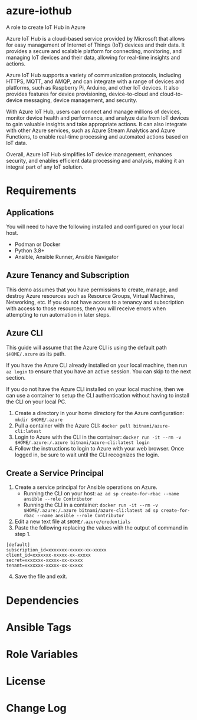 # azure-iothub
A role to create IoT Hub in Azure

Azure IoT Hub is a cloud-based service provided by Microsoft that allows for easy management of Internet of Things (IoT) devices and their data. It provides a secure and scalable platform for connecting, monitoring, and managing IoT devices and their data, allowing for real-time insights and actions.

Azure IoT Hub supports a variety of communication protocols, including HTTPS, MQTT, and AMQP, and can integrate with a range of devices and platforms, such as Raspberry Pi, Arduino, and other IoT devices. It also provides features for device provisioning, device-to-cloud and cloud-to-device messaging, device management, and security.

With Azure IoT Hub, users can connect and manage millions of devices, monitor device health and performance, and analyze data from IoT devices to gain valuable insights and take appropriate actions. It can also integrate with other Azure services, such as Azure Stream Analytics and Azure Functions, to enable real-time processing and automated actions based on IoT data.

Overall, Azure IoT Hub simplifies IoT device management, enhances security, and enables efficient data processing and analysis, making it an integral part of any IoT solution.

# Requirements

## Applications

You will need to have the following installed and configured on your local host.

- Podman or Docker
- Python 3.8+
- Ansible, Ansible Runner, Ansible Navigator

## Azure Tenancy and Subscription

This demo assumes that you have permissions to create, manage, and destroy Azure resources such as Resource Groups, Virtual Machines, Networking, etc.  If you do not have access to a tenancy and subscription with access to those resources, then you will receive errors when attempting to run automation in later steps.

## Azure CLI

This guide will assume that the Azure CLI is using the default path `$HOME/.azure` as its path.

If you have the Azure CLI already installed on your local machine, then run `az login` to ensure that you have an active session.  You can skip to the next section.

If you do not have the Azure CLI installed on your local machine, then we can use a container to setup the CLI authentication without having to install the CLI on your local PC.

1. Create a directory in your home directory for the Azure configuration: `mkdir $HOME/.azure`
2. Pull a container with the Azure CLI: `docker pull bitnami/azure-cli:latest`
3. Login to Azure with the CLI in the container: `docker run -it --rm -v $HOME/.azure:/.azure bitnami/azure-cli:latest login`
4. Follow the instructions to login to Azure with your web browser. Once logged in, be sure to wait until the CLI recognizes the login.

## Create a Service Principal

1. Create a service principal for Ansible operations on Azure.
    - Running the CLI on your host: `az ad sp create-for-rbac --name ansible --role Contributor`
    - Running the CLI in a container: `docker run -it --rm -v $HOME/.azure:/.azure bitnami/azure-cli:latest ad sp create-for-rbac --name ansible --role Contributor`
2. Edit a new text file at `$HOME/.azure/credentials`
3. Paste the following replacing the values with the output of command in step 1.

```plaintext
[default]
subscription_id=xxxxxxx-xxxxx-xx-xxxxx
client_id=xxxxxxx-xxxxx-xx-xxxxx
secret=xxxxxxx-xxxxx-xx-xxxxx
tenant=xxxxxxx-xxxxx-xx-xxxxx
```

4. Save the file and exit.

# Dependencies

# Ansible Tags

# Role Variables

# License

# Change Log